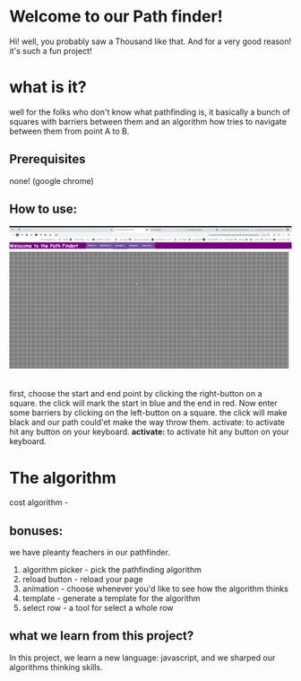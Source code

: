 # Welcome to our Path finder!

Hi! well, you probably saw a Thousand like that. And for a very good reason! it's such a fun project!
# what is it?

well for the folks who don't know what pathfinding is, it basically a bunch of squares with barriers between them and an algorithm how tries to navigate between them from point A to B.
## Prerequisites
none! (google chrome)
## How to use:

![using description](https://raw.githubusercontent.com/ben-and-yahel/path_finder/master/Hnet-image.gif)

first, choose the start and end point by clicking the right-button on a square. the click will mark the start in blue and the end in red. Now enter some barriers by clicking on the left-button on a square. the click will make black and our path could'et make the way throw them. activate: to activate hit any button on your keyboard.
**activate:**
to activate hit any button on your keyboard.

# The algorithm

cost algorithm - 

## bonuses:

we have pleanty feachers in our pathfinder.
1. algorithm picker - pick the pathfinding algorithm
2. reload button - reload your page
3. animation - choose whenever you'd like to see how the algorithm thinks
4. template - generate a template for the algorithm
5. select row - a tool for select a whole row
## what we learn from this project?

In this project, we learn a new language: javascript, and we sharped our algorithms thinking skills.
